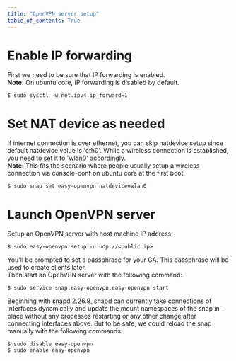 ```yaml
---
title: "OpenVPN server setup"
table_of_contents: True
---
```


# Enable IP forwarding

First we need to be sure that IP forwarding is enabled.   
**Note:** On ubuntu core, IP forwarding is disabled by default.

    $ sudo sysctl -w net.ipv4.ip_forward=1

# Set NAT device as needed

If internet connection is over ethernet, you can skip natdevice setup since default natdevice value
is 'eth0'. While a wireless connection is established, you need to set it to 'wlan0' accordingly.  
**Note:** This fits the scenario where people usually setup a wireless connection via console-conf
on ubuntu core at the first boot.

    $ sudo snap set easy-openvpn natdevice=wlan0

# Launch OpenVPN server

Setup an OpenVPN server with host machine IP address:

    $ sudo easy-openvpn.setup -u udp://<public ip>

You'll be prompted to set a passphrase for your CA. This passphrase will be used to create clients later.  
Then start an OpenVPN server with the following command:

    $ sudo service snap.easy-openvpn.easy-openvpn start

Beginning with snapd 2.26.9, snapd can currently take connections of interfaces dynamically
and update the mount namespaces of the snap in-place without any processes
restarting or any other change after connecting interfaces above. But to be safe,
we could reload the snap manually with the following commands:

    $ sudo disable easy-openvpn
    $ sudo enable easy-openvpn

